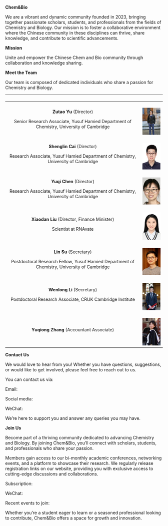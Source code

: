 ﻿
**Chem&Bio** 

We are a vibrant and dynamic community founded in 2023, bringing together passionate scholars, students, and professionals from the fields of Chemistry and Biology. Our mission is to foster a collaborative environment where the Chinese community in these disciplines can thrive, share knowledge, and contribute to scientific advancements.

**Mission**

Unite and empower the Chinese Chem and Bio community through collaboration and knowledge sharing.

**Meet the Team**

Our team is composed of dedicated individuals who share a passion for Chemistry and Biology.

|<p></p>|<p></p>|
| :-: | :-: |
|<p></p><p>**Zutao Yu** (Director)</p><p>Senior Research Associate, Yusuf Hamied Department of Chemistry, University of Cambridge</p><p></p>| <br>![zutao](Aspose.Words.600e1816-aab6-4441-b88a-432846f77655.001.png)|
|<p></p><p>**Shenglin Cai** (Director)</p><p>Research Associate, Yusuf Hamied Department of Chemistry, University of Cambridge</p><p></p>| <br>![shenglin](Aspose.Words.600e1816-aab6-4441-b88a-432846f77655.002.png)|
|<p></p><p>**Yuqi Chen** (Director)</p><p>Research Associate, Yusuf Hamied Department of Chemistry, University of Cambridge</p><p></p>| <br>![yuqi](Aspose.Words.600e1816-aab6-4441-b88a-432846f77655.003.png)|
|<p></p><p>**Xiaodan Liu** (Director, Finance Minister)</p><p>Scientist at RNAvate</p><p></p>| <br>![xiaodan](Aspose.Words.600e1816-aab6-4441-b88a-432846f77655.004.jpeg)|
|<p></p><p>**Lin Su** (Secretary)</p><p>Postdoctoral Research Fellow, Yusuf Hamied Department of Chemistry, University of Cambridge</p><p></p>| <br>![Lin](Aspose.Words.600e1816-aab6-4441-b88a-432846f77655.005.jpeg)|
|<p></p><p>**Wenlong Li** (Secretary)</p><p>Postdoctoral Research Associate, CRUK Cambridge Institute</p>| <br>![wenlong](Aspose.Words.600e1816-aab6-4441-b88a-432846f77655.006.png)|
|<p></p><p>**Yuqiong Zhang** (Accountant Associate)</p><p></p><p></p><p></p>| <br>![yuqiong](Aspose.Words.600e1816-aab6-4441-b88a-432846f77655.007.jpeg)|

**Contact Us**

We would love to hear from you! Whether you have questions, suggestions, or would like to get involved, please feel free to reach out to us. 

You can contact us via:

Email: 

Social media:

WeChat:

We’re here to support you and answer any queries you may have.


**Join Us**

Become part of a thriving community dedicated to advancing Chemistry and Biology. By joining Chem&Bio, you’ll connect with scholars, students, and professionals who share your passion. 

Members gain access to our bi-monthly academic conferences, networking events, and a platform to showcase their research. We regularly release registration links on our website, providing you with exclusive access to cutting-edge discussions and collaborations. 

Subscription: 

WeChat: 

Recent events to join: 

Whether you’re a student eager to learn or a seasoned professional looking to contribute, Chem&Bio offers a space for growth and innovation.

